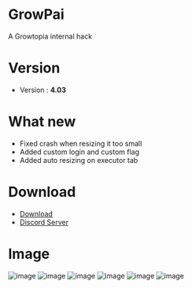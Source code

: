 # GrowPai
A Growtopia internal hack
# Version
* Version : <b>4.03</b>
# What new
* Fixed crash when resizing it too small
* Added custom login and custom flag
* Added auto resizing on executor tab
# Download
* [Download](https://carapedi.id/dMdKLm9)
* [Discord Server](https://discord.gg/k4fdpb8R2H)

# Image
![image](https://user-images.githubusercontent.com/53701922/193984128-084035b5-a263-4903-b13b-6eeedfe5cc92.png)
![image](https://user-images.githubusercontent.com/53701922/193984232-02d0be36-b704-4857-a390-15b7baa08c84.png)
![image](https://user-images.githubusercontent.com/53701922/193984252-74c6c17a-57d9-4416-8ecb-85dae01faaf1.png)
![image](https://user-images.githubusercontent.com/53701922/193984302-65d69827-475e-4760-8e5d-d13f241a7c59.png)
![image](https://user-images.githubusercontent.com/53701922/193984338-24ee49ba-88c8-401f-9752-02d78e8c860f.png)
![image](https://user-images.githubusercontent.com/53701922/193984399-bdd6b335-346f-46f3-a25e-52d3115b1e3a.png)
